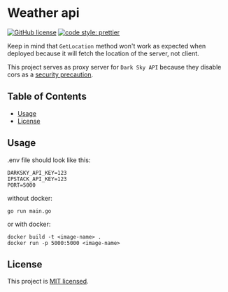 # Weather api

[![GitHub license](https://img.shields.io/badge/license-MIT-blue.svg)](https://github.com/facebook/react/blob/master/LICENSE)
[![code style: prettier](https://img.shields.io/badge/code_style-prettier-ff69b4.svg)](https://github.com/prettier/prettier)

Keep in mind that `GetLocation` method won't work as expected when deployed because it will fetch the location of the server, not client.

This project serves as proxy server for `Dark Sky API` because they disable cors as a [security precaution](https://darksky.net/dev/docs/faq).

## Table of Contents

- [Usage](#usage)
- [License](#license)

## Usage

.env file should look like this:

```
DARKSKY_API_KEY=123
IPSTACK_API_KEY=123
PORT=5000
```

without docker:

```
go run main.go
```

or with docker:

```
docker build -t <image-name> .
docker run -p 5000:5000 <image-name>
```

## License

This project is [MIT licensed](./LICENSE).
